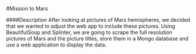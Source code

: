 #Mission to Mars 

####Description
After looking at pictures of Mars hemispheres, we decided that we wanted to adjust the web app to include these pictures. Using BeautifulSoup and Splinter, we are going to scrape the full resolution pictures of Mars and the picture titles, store them in a Mongo database and use a web application to display the data.
